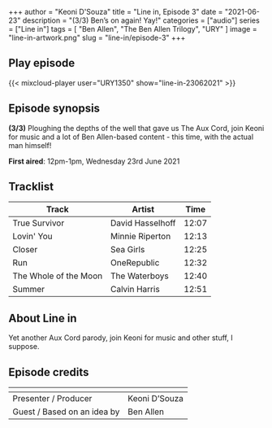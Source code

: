 +++
author = "Keoni D'Souza"
title = "Line in, Episode 3"
date = "2021-06-23"
description = "(3/3) Ben’s on again! Yay!"
categories = ["audio"]
series = ["Line in"]
tags = [
    "Ben Allen",
    "The Ben Allen Trilogy",
    "URY"
]
image = "line-in-artwork.png"
slug = "line-in/episode-3"
+++

## Play episode

{{< mixcloud-player user="URY1350" show="line-in-23062021" >}}

## Episode synopsis

**(3/3)** Ploughing the depths of the well that gave us The Aux Cord, join Keoni for music and a lot of Ben Allen-based content - this time, with the actual man himself!

**First aired**: 12pm-1pm, Wednesday 23rd June 2021

## Tracklist

| Track	| Artist | Time |
| --- | --- | --- |
| True Survivor	| David Hasselhoff | 12:07 |
| Lovin' You | Minnie Riperton | 12:13 |
| Closer | Sea Girls | 12:25 |
| Run | OneRepublic | 12:32 |
| The Whole of the Moon | The Waterboys | 12:40 |
| Summer | Calvin Harris | 12:51 |

## About Line in

Yet another Aux Cord parody, join Keoni for music and other stuff, I suppose.

## Episode credits

| []() | []() |
| --- | --- |
| Presenter / Producer | Keoni D’Souza |
| Guest / Based on an idea by | Ben Allen |